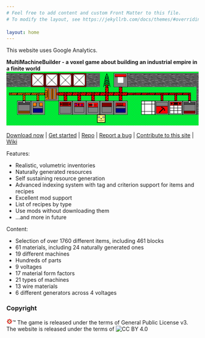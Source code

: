 ```yaml
---
# Feel free to add content and custom Front Matter to this file.
# To modify the layout, see https://jekyllrb.com/docs/themes/#overriding-theme-defaults

layout: home
---
```

This website uses Google Analytics.

**MultiMachineBuilder - a voxel game about building an industrial empire in a finite world**
![[∞]](/assets/images/banner.png)

[Download now](https://github.com/MultiMachineBuilder/MultiMachineBuilder/releases) |
[Get started](setup.html) |
[Repo](https://github.com/MultiMachineBuilder/MultiMachineBuilder) |
[Report a bug](https://github.com/MultiMachineBuilder/MultiMachineBuilder/issues) |
[Contribute to this site](https://github.com/MultiMachineBuilder/MultiMachineBuilder.github.io) |
[Wiki](https://github.com/MultiMachineBuilder/MultiMachineBuilder/wiki)

Features:
* Realistic, volumetric inventories
* Naturally generated resources
* Self sustaining resource generation
* Advanced indexing system with tag and criterion support for items and recipes
* Excellent mod support
* List of recipes by type
* Use mods without downloading them
* ...and more in future

Content:
* Selection of over 1760 different items, including 461 blocks
* 61 materials, including 24 naturally generated ones
* 19 different machines
* Hundreds of parts
* 9 voltages
* 17 material form factors
* 21 types of machines
* 13 wire materials
* 6 different generators across 4 voltages

### Copyright
![](/assets/images/logo16.png)™ 
The game is released under the terms of General Public License v3. <br>
The website is released under the terms of ![CC BY 4.0](https://i.creativecommons.org/l/by/4.0/88x31.png)